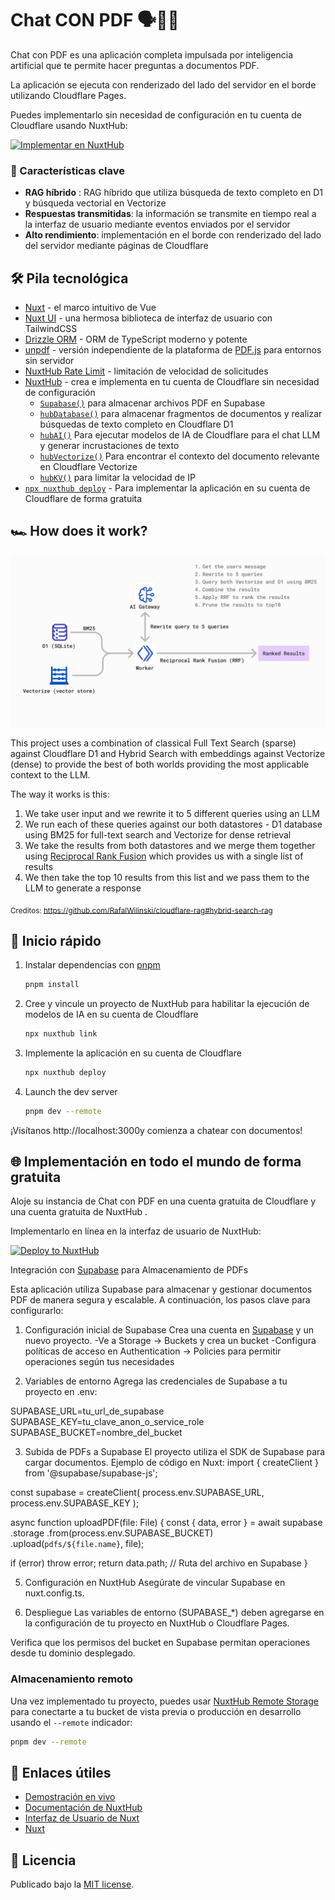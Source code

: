 # Chat CON PDF 🗣️💬📄

Chat con PDF es una aplicación completa impulsada por inteligencia artificial que te permite hacer preguntas a documentos PDF.

La aplicación se ejecuta con renderizado del lado del servidor en el borde utilizando Cloudflare Pages.

Puedes implementarlo sin necesidad de configuración en tu cuenta de Cloudflare usando NuxtHub:

[![Implementar en NuxtHub](https://hub.nuxt.com/button.svg)](https://hub.nuxt.com/new?template=chat-with-pdf)

### 🚀 Características clave

- **RAG híbrido** : RAG híbrido que utiliza búsqueda de texto completo en D1 y búsqueda vectorial en Vectorize
- **Respuestas transmitidas**: la información se transmite en tiempo real a la interfaz de usuario mediante eventos enviados por el servidor
- **Alto rendimiento**: implementación en el borde con renderizado del lado del servidor mediante páginas de Cloudflare

<!-- ### 🎥 Véalo en acción

https://github.com/Atinux/atidraw/assets/904724/85f79def-f633-40b7-97c2-3a8579e65af1

Ready to create? Visit [chat-with-pdf.nuxt.dev](https://chat-with-pdf.nuxt.dev) and share your best drawing! -->

## 🛠  Pila tecnológica

- [Nuxt](https://nuxt.com) - el marco intuitivo de Vue
- [Nuxt UI](https://github.com/nuxt/ui) -  una hermosa biblioteca de interfaz de usuario con TailwindCSS
- [Drizzle ORM](https://orm.drizzle.team/) - ORM de TypeScript moderno y potente
- [unpdf](https://github.com/unjs/unpdf) - versión independiente de la plataforma de [PDF.js](https://github.com/mozilla/pdf.js) para entornos sin servidor
- [NuxtHub Rate Limit](https://github.com/fayazara/nuxthub-ratelimit) - limitación de velocidad de solicitudes
- [NuxtHub](https://hub.nuxt.com) - crea e implementa en tu cuenta de Cloudflare sin necesidad de configuración
  - [`Supabase()`](https://supabase.com/) para almacenar archivos PDF en Supabase
  - [`hubDatabase()`](https://hub.nuxt.com/docs/features/blob) para almacenar fragmentos de documentos y realizar búsquedas de texto completo en Cloudflare D1
  - [`hubAI()`](https://hub.nuxt.com/docs/features/ai) Para ejecutar modelos de IA de Cloudflare para el chat LLM y generar incrustaciones de texto
  - [`hubVectorize()`](https://hub.nuxt.com/docs/features/ai) Para encontrar el contexto del documento relevante en Cloudflare Vectorize
  - [`hubKV()`](https://hub.nuxt.com/docs/features/ai) para limitar la velocidad de IP
- [`npx nuxthub deploy`](https://github.com/nuxt-hub/cli) - Para implementar la aplicación en su cuenta de Cloudflare de forma gratuita

## 🏎️ How does it work?

![Hybrid Search RAG](./.github/hybrid-rag.png)

This project uses a combination of classical Full Text Search (sparse) against Cloudflare D1 and Hybrid Search with embeddings against Vectorize (dense) to provide the best of both worlds providing the most applicable context to the LLM.

The way it works is this:

1. We take user input and we rewrite it to 5 different queries using an LLM
2. We run each of these queries against our both datastores - D1 database using BM25 for full-text search and Vectorize for dense retrieval
3. We take the results from both datastores and we merge them together using [Reciprocal Rank Fusion](https://www.elastic.co/guide/en/elasticsearch/reference/current/rrf.html) which provides us with a single list of results
4. We then take the top 10 results from this list and we pass them to the LLM to generate a response

<sub>Creditos: https://github.com/RafalWilinski/cloudflare-rag#hybrid-search-rag</sub>

## 🚀 Inicio rápido

1. Instalar dependencias con [pnpm](https://pnpm.io)
    ```bash
    pnpm install
    ```
2. Cree y vincule un proyecto de NuxtHub para habilitar la ejecución de modelos de IA en su cuenta de Cloudflare
    ```bash
    npx nuxthub link
    ```
3. Implemente la aplicación en su cuenta de Cloudflare
    ```bash
    npx nuxthub deploy
    ```
4. Launch the dev server
    ```bash
    pnpm dev --remote
    ```

¡Visítanos http://localhost:3000y comienza a chatear con documentos!

## 🌐  Implementación en todo el mundo de forma gratuita

Aloje su instancia de Chat con PDF en una cuenta gratuita de Cloudflare y una cuenta gratuita de NuxtHub .

Implementarlo en línea en la interfaz de usuario de NuxtHub:

[![Deploy to NuxtHub](https://hub.nuxt.com/button.svg)](https://hub.nuxt.com/new?repo=RihanArfan/chat-with-pdf)

Integración con [Supabase](https://supabase.com/)  para Almacenamiento de PDFs

Esta aplicación utiliza Supabase para almacenar y gestionar documentos PDF de manera segura y escalable. A continuación, los pasos clave para configurarlo:

1. Configuración inicial de Supabase
Crea una cuenta en [Supabase](https://supabase.com/) y un nuevo proyecto.
-Ve a Storage → Buckets y crea un bucket
-Configura políticas de acceso en Authentication → Policies para permitir operaciones según tus necesidades

2. Variables de entorno
Agrega las credenciales de Supabase a tu proyecto en .env:

SUPABASE_URL=tu_url_de_supabase
SUPABASE_KEY=tu_clave_anon_o_service_role
SUPABASE_BUCKET=nombre_del_bucket

3. Subida de PDFs a Supabase
El proyecto utiliza el SDK de Supabase para cargar documentos. Ejemplo de código en Nuxt:
import { createClient } from '@supabase/supabase-js';

const supabase = createClient(
  process.env.SUPABASE_URL,
  process.env.SUPABASE_KEY
);

async function uploadPDF(file: File) {
  const { data, error } = await supabase
    .storage
    .from(process.env.SUPABASE_BUCKET)
    .upload(`pdfs/${file.name}`, file);

  if (error) throw error;
  return data.path; // Ruta del archivo en Supabase
}

5. Configuración en NuxtHub
Asegúrate de vincular Supabase en nuxt.config.ts.

6. Despliegue
Las variables de entorno (SUPABASE_*) deben agregarse en la configuración de tu proyecto en NuxtHub o Cloudflare Pages.

Verifica que los permisos del bucket en Supabase permitan operaciones desde tu dominio desplegado.

### Almacenamiento remoto

Una vez implementado tu proyecto, puedes usar [NuxtHub Remote Storage](https://hub.nuxt.com/docs/getting-started/remote-storage) para conectarte a tu bucket de vista previa o producción en desarrollo usando el `--remote` indicador:

```bash
pnpm dev --remote
```

## 🔗 Enlaces útiles

- [Demostración en vivo](https://chat-with-pdf.nuxt.dev)
- [Documentación de NuxtHub](https://hub.nuxt.com)
- [Interfaz de Usuario de Nuxt](https://ui.nuxt.com)
- [Nuxt](https://nuxt.com)

## 📝 Licencia

Publicado bajo la [MIT license](./LICENSE).



